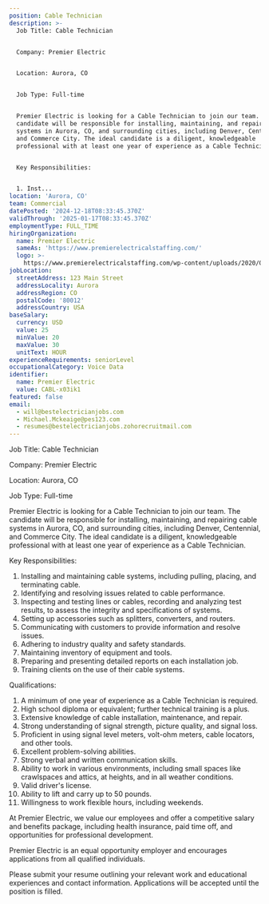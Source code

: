 ```yaml
---
position: Cable Technician
description: >-
  Job Title: Cable Technician


  Company: Premier Electric


  Location: Aurora, CO


  Job Type: Full-time


  Premier Electric is looking for a Cable Technician to join our team. The
  candidate will be responsible for installing, maintaining, and repairing cable
  systems in Aurora, CO, and surrounding cities, including Denver, Centennial,
  and Commerce City. The ideal candidate is a diligent, knowledgeable
  professional with at least one year of experience as a Cable Technician.


  Key Responsibilities:


  1. Inst...
location: 'Aurora, CO'
team: Commercial
datePosted: '2024-12-18T08:33:45.370Z'
validThrough: '2025-01-17T08:33:45.370Z'
employmentType: FULL_TIME
hiringOrganization:
  name: Premier Electric
  sameAs: 'https://www.premierelectricalstaffing.com/'
  logo: >-
    https://www.premierelectricalstaffing.com/wp-content/uploads/2020/05/Premier-Electrical-Staffing-logo.png
jobLocation:
  streetAddress: 123 Main Street
  addressLocality: Aurora
  addressRegion: CO
  postalCode: '80012'
  addressCountry: USA
baseSalary:
  currency: USD
  value: 25
  minValue: 20
  maxValue: 30
  unitText: HOUR
experienceRequirements: seniorLevel
occupationalCategory: Voice Data
identifier:
  name: Premier Electric
  value: CABL-x03ik1
featured: false
email:
  - will@bestelectricianjobs.com
  - Michael.Mckeaige@pes123.com
  - resumes@bestelectricianjobs.zohorecruitmail.com
---
```




Job Title: Cable Technician

Company: Premier Electric

Location: Aurora, CO

Job Type: Full-time

Premier Electric is looking for a Cable Technician to join our team. The candidate will be responsible for installing, maintaining, and repairing cable systems in Aurora, CO, and surrounding cities, including Denver, Centennial, and Commerce City. The ideal candidate is a diligent, knowledgeable professional with at least one year of experience as a Cable Technician.

Key Responsibilities:

1. Installing and maintaining cable systems, including pulling, placing, and terminating cable.
2. Identifying and resolving issues related to cable performance.
3. Inspecting and testing lines or cables, recording and analyzing test results, to assess the integrity and specifications of systems.
4. Setting up accessories such as splitters, converters, and routers.
5. Communicating with customers to provide information and resolve issues.
6. Adhering to industry quality and safety standards.
7. Maintaining inventory of equipment and tools.
8. Preparing and presenting detailed reports on each installation job.
9. Training clients on the use of their cable systems.

Qualifications:

1. A minimum of one year of experience as a Cable Technician is required.
2. High school diploma or equivalent; further technical training is a plus.
3. Extensive knowledge of cable installation, maintenance, and repair.
4. Strong understanding of signal strength, picture quality, and signal loss.
5. Proficient in using signal level meters, volt-ohm meters, cable locators, and other tools.
6. Excellent problem-solving abilities.
7. Strong verbal and written communication skills.
8. Ability to work in various environments, including small spaces like crawlspaces and attics, at heights, and in all weather conditions.
9. Valid driver's license.
10. Ability to lift and carry up to 50 pounds.
11. Willingness to work flexible hours, including weekends.

At Premier Electric, we value our employees and offer a competitive salary and benefits package, including health insurance, paid time off, and opportunities for professional development.

Premier Electric is an equal opportunity employer and encourages applications from all qualified individuals. 

Please submit your resume outlining your relevant work and educational experiences and contact information. Applications will be accepted until the position is filled.
